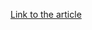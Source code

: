 [Link to the article](https://symantec-enterprise-blogs.security.com/blogs/threat-intelligence/sunburst-supply-chain-attack-solarwinds)

